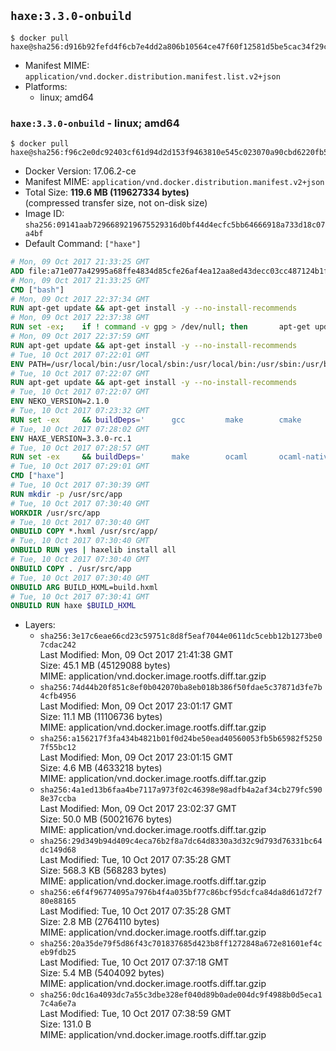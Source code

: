## `haxe:3.3.0-onbuild`

```console
$ docker pull haxe@sha256:d916b92fefd4f6cb7e4dd2a806b10564ce47f60f12581d5be5cac34f29c56427
```

-	Manifest MIME: `application/vnd.docker.distribution.manifest.list.v2+json`
-	Platforms:
	-	linux; amd64

### `haxe:3.3.0-onbuild` - linux; amd64

```console
$ docker pull haxe@sha256:f96c2e0dc92403cf61d94d2d153f9463810e545c023070a90cbd6220fb5ec8dc
```

-	Docker Version: 17.06.2-ce
-	Manifest MIME: `application/vnd.docker.distribution.manifest.v2+json`
-	Total Size: **119.6 MB (119627334 bytes)**  
	(compressed transfer size, not on-disk size)
-	Image ID: `sha256:09141aab7296689219675529316d0bf44d4ecfc5bb64666918a733d18c07a4bf`
-	Default Command: `["haxe"]`

```dockerfile
# Mon, 09 Oct 2017 21:33:25 GMT
ADD file:a71e077a42995a68ffe4834d85cfe26af4ea12aa8ed43decc03cc487124b1f70 in / 
# Mon, 09 Oct 2017 21:33:25 GMT
CMD ["bash"]
# Mon, 09 Oct 2017 22:37:34 GMT
RUN apt-get update && apt-get install -y --no-install-recommends 		ca-certificates 		curl 		wget 	&& rm -rf /var/lib/apt/lists/*
# Mon, 09 Oct 2017 22:37:38 GMT
RUN set -ex; 	if ! command -v gpg > /dev/null; then 		apt-get update; 		apt-get install -y --no-install-recommends 			gnupg2 			dirmngr 		; 		rm -rf /var/lib/apt/lists/*; 	fi
# Mon, 09 Oct 2017 22:37:59 GMT
RUN apt-get update && apt-get install -y --no-install-recommends 		bzr 		git 		mercurial 		openssh-client 		subversion 				procps 	&& rm -rf /var/lib/apt/lists/*
# Tue, 10 Oct 2017 07:22:01 GMT
ENV PATH=/usr/local/bin:/usr/local/sbin:/usr/local/bin:/usr/sbin:/usr/bin:/sbin:/bin
# Tue, 10 Oct 2017 07:22:07 GMT
RUN apt-get update && apt-get install -y --no-install-recommends 		libgc1c2 		zlib1g 		libpcre3 	&& rm -rf /var/lib/apt/lists/*
# Tue, 10 Oct 2017 07:22:07 GMT
ENV NEKO_VERSION=2.1.0
# Tue, 10 Oct 2017 07:23:32 GMT
RUN set -ex 	&& buildDeps=' 		gcc 		make 		cmake 		libgc-dev 		libssl-dev 		libpcre3-dev 		zlib1g-dev 		apache2-dev 		libmariadb-client-lgpl-dev-compat 		libsqlite3-dev 		libmbedtls-dev 		libgtk2.0-dev 	' 	&& apt-get update && apt-get install -y $buildDeps --no-install-recommends && rm -rf /var/lib/apt/lists/* 		&& wget -O neko.tar.gz "http://nekovm.org/media/neko-2.1.0-src.tar.gz" 	&& echo "0c93d5fe96240510e2d1975ae0caa9dd8eadf70d916a868684f66a099a4acf96 *neko.tar.gz" | sha256sum -c - 	&& mkdir -p /usr/src/neko 	&& tar -xC /usr/src/neko --strip-components=1 -f neko.tar.gz 	&& rm neko.tar.gz 	&& cd /usr/src/neko 	&& cmake -DRELOCATABLE=OFF . 	&& make 	&& make install 		&& apt-get purge -y --auto-remove $buildDeps 	&& rm -rf /usr/src/neko ~/.cache
# Tue, 10 Oct 2017 07:28:02 GMT
ENV HAXE_VERSION=3.3.0-rc.1
# Tue, 10 Oct 2017 07:28:57 GMT
RUN set -ex 	&& buildDeps=' 		make 		ocaml 		ocaml-native-compilers 		camlp4 		libxml-light-ocaml-dev 		ocaml-findlib 		zlib1g-dev 		libpcre3-dev 	' 	&& apt-get update && apt-get install -y $buildDeps --no-install-recommends && rm -rf /var/lib/apt/lists/* 		&& git clone --recursive --depth 1 --branch 3.3.0-rc1 "https://github.com/HaxeFoundation/haxe.git" /usr/src/haxe 	&& cd /usr/src/haxe 	&& make OCAMLOPT=ocamlopt.opt 	&& make install INSTALL_DIR=/usr/local 	&& cd / && haxelib setup /usr/local/lib/haxe/lib 		&& apt-get purge -y --auto-remove $buildDeps 	&& rm -rf /usr/src/haxe ~/.cache
# Tue, 10 Oct 2017 07:29:01 GMT
CMD ["haxe"]
# Tue, 10 Oct 2017 07:30:39 GMT
RUN mkdir -p /usr/src/app
# Tue, 10 Oct 2017 07:30:40 GMT
WORKDIR /usr/src/app
# Tue, 10 Oct 2017 07:30:40 GMT
ONBUILD COPY *.hxml /usr/src/app/
# Tue, 10 Oct 2017 07:30:40 GMT
ONBUILD RUN yes | haxelib install all
# Tue, 10 Oct 2017 07:30:40 GMT
ONBUILD COPY . /usr/src/app
# Tue, 10 Oct 2017 07:30:40 GMT
ONBUILD ARG BUILD_HXML=build.hxml
# Tue, 10 Oct 2017 07:30:41 GMT
ONBUILD RUN haxe $BUILD_HXML
```

-	Layers:
	-	`sha256:3e17c6eae66cd23c59751c8d8f5eaf7044e0611dc5cebb12b1273be07cdac242`  
		Last Modified: Mon, 09 Oct 2017 21:41:38 GMT  
		Size: 45.1 MB (45129088 bytes)  
		MIME: application/vnd.docker.image.rootfs.diff.tar.gzip
	-	`sha256:74d44b20f851c8ef0b042070ba8eb018b386f50fdae5c37871d3fe7b4cfb4956`  
		Last Modified: Mon, 09 Oct 2017 23:01:17 GMT  
		Size: 11.1 MB (11106736 bytes)  
		MIME: application/vnd.docker.image.rootfs.diff.tar.gzip
	-	`sha256:a156217f3fa434b4821b01f0d24be50ead40560053fb5b65982f52507f55bc12`  
		Last Modified: Mon, 09 Oct 2017 23:01:15 GMT  
		Size: 4.6 MB (4633218 bytes)  
		MIME: application/vnd.docker.image.rootfs.diff.tar.gzip
	-	`sha256:4a1ed13b6faa4be7117a973f02c46398e98adfb4a2af34cb279fc5908e37ccba`  
		Last Modified: Mon, 09 Oct 2017 23:02:37 GMT  
		Size: 50.0 MB (50021676 bytes)  
		MIME: application/vnd.docker.image.rootfs.diff.tar.gzip
	-	`sha256:29d349b94d409c4eca76b2f8a7dc64d8330a3d32c9d793d76331bc64dc149d68`  
		Last Modified: Tue, 10 Oct 2017 07:35:28 GMT  
		Size: 568.3 KB (568283 bytes)  
		MIME: application/vnd.docker.image.rootfs.diff.tar.gzip
	-	`sha256:e6f4f96774095a7976b4f4a035bf77c86bcf95dcfca84da8d61d72f780e88165`  
		Last Modified: Tue, 10 Oct 2017 07:35:28 GMT  
		Size: 2.8 MB (2764110 bytes)  
		MIME: application/vnd.docker.image.rootfs.diff.tar.gzip
	-	`sha256:20a35de79f5d86f43c701837685d423b8ff1272848a672e81601ef4ceb9fdb25`  
		Last Modified: Tue, 10 Oct 2017 07:37:18 GMT  
		Size: 5.4 MB (5404092 bytes)  
		MIME: application/vnd.docker.image.rootfs.diff.tar.gzip
	-	`sha256:0dc16a4093dc7a55c3dbe328ef040d89b0ade004dc9f4988b0d5eca17c4a6e7a`  
		Last Modified: Tue, 10 Oct 2017 07:38:59 GMT  
		Size: 131.0 B  
		MIME: application/vnd.docker.image.rootfs.diff.tar.gzip
